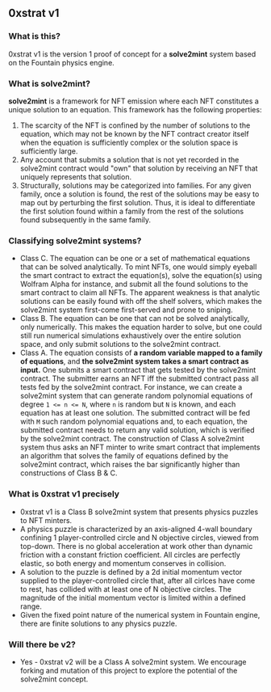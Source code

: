 ## 0xstrat v1

### What is this?
0xstrat v1 is the version 1 proof of concept for a **solve2mint** system based on the Fountain physics engine.

### What is solve2mint?
**solve2mint** is a framework for NFT emission where each NFT constitutes a unique solution to an equation. This framework has the following properties:
1. The scarcity of the NFT is confined by the number of solutions to the equation, which may not be known by the NFT contract creator itself when the equation is sufficiently complex or the solution space is sufficiently large.
2. Any account that submits a solution that is not yet recorded in the solve2mint contract would "own" that solution by receiving an NFT that uniquely represents that solution.
3. Structurally, solutions may be categorized into families. For any given family, once a solution is found, the rest of the solutions may be easy to map out by perturbing the first solution. Thus, it is ideal to differentiate the first solution found within a family from the rest of the solutions found subsequently in the same family.

### Classifying solve2mint systems?
- Class C. The equation can be one or a set of mathematical equations that can be solved analytically. To mint NFTs, one would simply eyeball the smart contract to extract the equation(s), solve the equation(s) using Wolfram Alpha for instance, and submit all the found solutions to the smart contract to claim all NFTs. The apparent weakness is that analytic solutions can be easily found with off the shelf solvers, which makes the solve2mint system first-come first-served and prone to  sniping. 
- Class B. The equation can be one that can not be solved analytically, only numerically. This makes the equation harder to solve, but one could still run numerical simulations exhaustively over the entire solution space, and only submit solutions to the solve2mint contract.
- Class A. The equation consists of **a random variable mapped to a family of equations**, and **the solve2mint system takes a smart contract as input.** One submits a smart contract that gets tested by the solve2mint contract. The submitter earns an NFT iff the submitted contract pass all tests fed by the solve2mint contract. For instance, we can create a solve2mint system that can generate random polynomial equations of degree `1 <= n <= N`, where `n` is random but `N` is known, and each equation has at least one solution. The submitted contract will be fed with `M` such random polynomial equations and, to each equation, the submitted contract needs to return any valid solution, which is verified by the solve2mint contract. The construction of Class A solve2mint system thus asks an NFT minter to write smart contract that implements an algorithm that solves the family of equations defined by the solve2mint contract, which raises the bar significantly higher than constructions of Class B & C.

### What is 0xstrat v1 precisely
- 0xstrat v1 is a Class B solve2mint system that presents physics puzzles to NFT minters.
- A physics puzzle is characterized by an axis-aligned 4-wall boundary confining 1 player-controlled circle and N objective circles, viewed from top-down. There is no global acceleration at work other than dynamic friction with a constant friction coefficient. All circles are perfectly elastic, so both energy and momentum conserves in collision.
- A solution to the puzzle is defined by a 2d initial momentum vector supplied to the player-controlled circle that, after all cirlces have come to rest, has collided with at least one of N objective circles. The magnitude of the initial momentum vector is limited within a defined range.
- Given the fixed point nature of the numerical system in Fountain engine, there are finite solutions to any physics puzzle.

### Will there be v2?
- Yes - 0xstrat v2 will be a Class A solve2mint system. We encourage forking and mutation of this project to explore the potential of the solve2mint concept.
